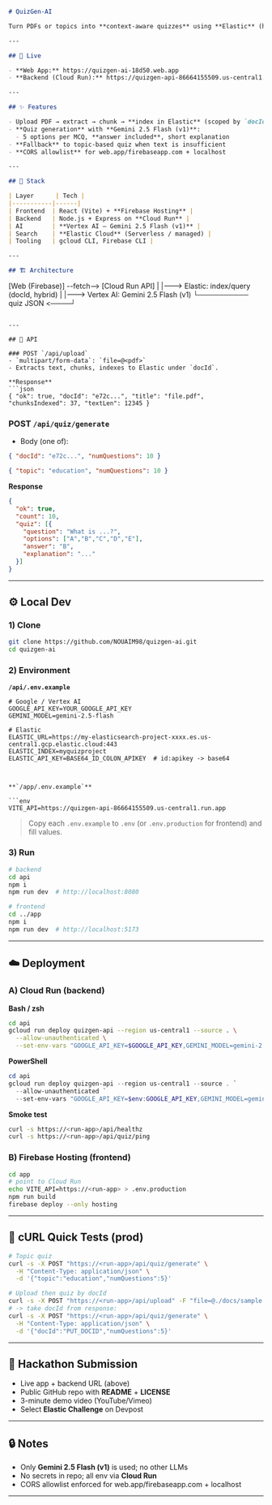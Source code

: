 ```markdown
# QuizGen-AI

Turn PDFs or topics into **context-aware quizzes** using **Elastic** (hybrid search) + **Google Cloud (Cloud Run, Firebase, Gemini 2.5 Flash)**. Built for the **AI Accelerate Hackathon – Elastic + Google Cloud**.

---

## 🔗 Live

- **Web App:** https://quizgen-ai-18d50.web.app  
- **Backend (Cloud Run):** https://quizgen-api-86664155509.us-central1.run.app

---

## ✨ Features

- Upload PDF → extract → chunk → **index in Elastic** (scoped by `docId`)
- **Quiz generation** with **Gemini 2.5 Flash (v1)**:
  - 5 options per MCQ, **answer included**, short explanation
- **Fallback** to topic-based quiz when text is insufficient
- **CORS allowlist** for web.app/firebaseapp.com + localhost

---

## 🧰 Stack

| Layer      | Tech |
|-----------|------|
| Frontend  | React (Vite) + **Firebase Hosting** |
| Backend   | Node.js + Express on **Cloud Run** |
| AI        | **Vertex AI – Gemini 2.5 Flash (v1)** |
| Search    | **Elastic Cloud** (Serverless / managed) |
| Tooling   | gcloud CLI, Firebase CLI |

---

## 🏗️ Architecture

```

[Web (Firebase)]  --fetch-->  [Cloud Run API]
|                          |---> Elastic: index/query (docId, hybrid)
|                          |---> Vertex AI: Gemini 2.5 Flash (v1)
└────────── quiz JSON <────┘

````

---

## 📡 API

### POST `/api/upload`
- `multipart/form-data`: `file=@<pdf>`
- Extracts text, chunks, indexes to Elastic under `docId`.

**Response**
```json
{ "ok": true, "docId": "e72c...", "title": "file.pdf", "chunksIndexed": 37, "textLen": 12345 }
````

### POST `/api/quiz/generate`

* Body (one of):

```json
{ "docId": "e72c...", "numQuestions": 10 }
```

```json
{ "topic": "education", "numQuestions": 10 }
```

**Response**

```json
{
  "ok": true,
  "count": 10,
  "quiz": [{
    "question": "What is ...?",
    "options": ["A","B","C","D","E"],
    "answer": "B",
    "explanation": "..."
  }]
}
```

---

## ⚙️ Local Dev

### 1) Clone

```bash
git clone https://github.com/NOUAIM98/quizgen-ai.git
cd quizgen-ai
```

### 2) Environment

**`/api/.env.example`**

```env
# Google / Vertex AI
GOOGLE_API_KEY=YOUR_GOOGLE_API_KEY
GEMINI_MODEL=gemini-2.5-flash

# Elastic
ELASTIC_URL=https://my-elasticsearch-project-xxxx.es.us-central1.gcp.elastic.cloud:443
ELASTIC_INDEX=myquizproject
ELASTIC_API_KEY=BASE64_ID_COLON_APIKEY  # id:apikey -> base64



**`/app/.env.example`**

```env
VITE_API=https://quizgen-api-86664155509.us-central1.run.app
```

> Copy each `.env.example` to `.env` (or `.env.production` for frontend) and fill values.

### 3) Run

```bash
# backend
cd api
npm i
npm run dev  # http://localhost:8080

# frontend
cd ../app
npm i
npm run dev  # http://localhost:5173
```

---

## ☁️ Deployment

### A) Cloud Run (backend)

**Bash / zsh**

```bash
cd api
gcloud run deploy quizgen-api --region us-central1 --source . \
  --allow-unauthenticated \
  --set-env-vars "GOOGLE_API_KEY=$GOOGLE_API_KEY,GEMINI_MODEL=gemini-2.5-flash,ELASTIC_URL=https://my-elasticsearch-project-xxxx.es.us-central1.gcp.elastic.cloud:443,ELASTIC_INDEX=myquizproject,ELASTIC_API_KEY=$ELASTIC_API_KEY,CORS_ALLOWED_ORIGINS=https://quizgen-ai-18d50.web.app,https://quizgen-ai-18d50.firebaseapp.com,http://localhost:5173,http://localhost:3000"
```

**PowerShell**

```powershell
cd api
gcloud run deploy quizgen-api --region us-central1 --source . `
  --allow-unauthenticated `
  --set-env-vars "GOOGLE_API_KEY=$env:GOOGLE_API_KEY,GEMINI_MODEL=gemini-2.5-flash,ELASTIC_URL=https://my-elasticsearch-project-xxxx.es.us-central1.gcp.elastic.cloud:443,ELASTIC_INDEX=myquizproject,ELASTIC_API_KEY=$env:ELASTIC_API_KEY,CORS_ALLOWED_ORIGINS=https://quizgen-ai-18d50.web.app,https://quizgen-ai-18d50.firebaseapp.com,http://localhost:5173,http://localhost:3000"
```

**Smoke test**

```bash
curl -s https://<run-app>/api/healthz
curl -s https://<run-app>/api/quiz/ping
```

### B) Firebase Hosting (frontend)

```bash
cd app
# point to Cloud Run
echo VITE_API=https://<run-app> > .env.production
npm run build
firebase deploy --only hosting
```

---

## 🔬 cURL Quick Tests (prod)

```bash
# Topic quiz
curl -s -X POST "https://<run-app>/api/quiz/generate" \
  -H "Content-Type: application/json" \
  -d '{"topic":"education","numQuestions":5}'

# Upload then quiz by docId
curl -s -X POST "https://<run-app>/api/upload" -F "file=@./docs/sample.pdf"
# -> take docId from response:
curl -s -X POST "https://<run-app>/api/quiz/generate" \
  -H "Content-Type: application/json" \
  -d '{"docId":"PUT_DOCID","numQuestions":5}'
```

---

## 📝 Hackathon Submission

* Live app + backend URL (above)
* Public GitHub repo with **README** + **LICENSE**
* 3-minute demo video (YouTube/Vimeo)
* Select **Elastic Challenge** on Devpost

---

## 🔒 Notes

* Only **Gemini 2.5 Flash (v1)** is used; no other LLMs
* No secrets in repo; all env via **Cloud Run**
* CORS allowlist enforced for web.app/firebaseapp.com + localhost

---

